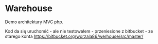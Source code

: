 # Warehouse

Demo architektury MVC php.

Kod da się uruchomić - ale nie testowałem - przeniesione z bitbucket - ze starego konta
https://bitbucket.org/worzala86/werhouse/src/master/
